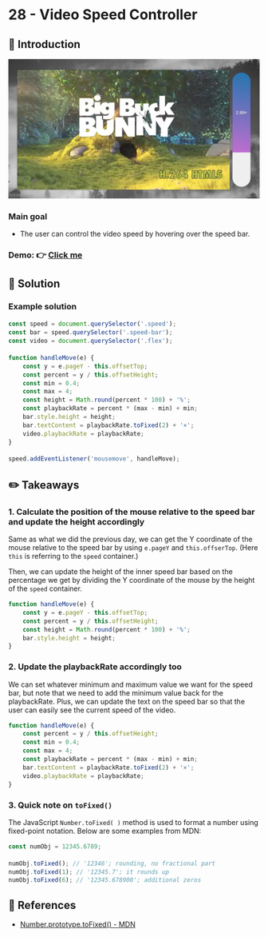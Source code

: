 # 28 - Video Speed Controller
## :eyes: Introduction

![](./screenshot_1.jpg)

### Main goal

- The user can control the video speed by hovering over the speed bar.


### Demo: 👉 [Click me](https://kellychi22.github.io/JavaScript30/28-Video-Speed-Controller/) 

## :pushpin: Solution
### Example solution

```javascript
const speed = document.querySelector('.speed');
const bar = speed.querySelector('.speed-bar');
const video = document.querySelector('.flex');

function handleMove(e) {
    const y = e.pageY - this.offsetTop;
    const percent = y / this.offsetHeight;
    const min = 0.4;
    const max = 4;
    const height = Math.round(percent * 100) + '%';
    const playbackRate = percent * (max - min) + min;
    bar.style.height = height;
    bar.textContent = playbackRate.toFixed(2) + '×';
    video.playbackRate = playbackRate;
}

speed.addEventListener('mousemove', handleMove);
```
## :pencil2: Takeaways

### 1. Calculate the position of the mouse relative to the speed bar and update the height accordingly

Same as what we did the previous day, we can get the Y coordinate of the mouse relative to the speed bar by using `e.pageY` and `this.offserTop`. (Here `this` is referring to the `speed` container.)
 
Then, we can update the height of the inner speed bar based on the percentage we get by dividing the Y coordinate of the mouse by the height of the `speed` container.
```javascript
function handleMove(e) {
    const y = e.pageY - this.offsetTop;
    const percent = y / this.offsetHeight;
    const height = Math.round(percent * 100) + '%';
    bar.style.height = height;
}
```
### 2. Update the playbackRate accordingly too
We can set whatever minimum and maximum value we want for the speed bar, but note that we need to add the minimum value back for the playbackRate. Plus, we can update the text on the speed bar so that the user can easily see the current speed of the video.
```js
function handleMove(e) {
    const percent = y / this.offsetHeight;
    const min = 0.4;
    const max = 4;
    const playbackRate = percent * (max - min) + min;
    bar.textContent = playbackRate.toFixed(2) + '×';
    video.playbackRate = playbackRate;
}
``` 
### 3. Quick note on `toFixed()`
The JavaScript `Number.toFixed( )` method is used to format a number using fixed-point notation. Below are some examples from MDN:
```js
const numObj = 12345.6789;

numObj.toFixed(); // '12346'; rounding, no fractional part
numObj.toFixed(1); // '12345.7'; it rounds up
numObj.toFixed(6); // '12345.678900'; additional zeros
```

## :book: References
* [Number.prototype.toFixed() - MDN](https://developer.mozilla.org/en-US/docs/Web/JavaScript/Reference/Global_Objects/Number/toFixed)